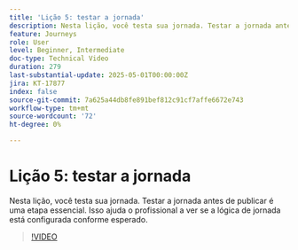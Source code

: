 ```yaml
---
title: 'Lição 5: testar a jornada'
description: Nesta lição, você testa sua jornada. Testar a jornada antes de publicar é uma etapa essencial. Isso ajuda o profissional a ver se a lógica de jornada está configurada conforme esperado.
feature: Journeys
role: User
level: Beginner, Intermediate
doc-type: Technical Video
duration: 279
last-substantial-update: 2025-05-01T00:00:00Z
jira: KT-17877
index: false
source-git-commit: 7a625a44db8fe891bef812c91cf7affe6672e743
workflow-type: tm+mt
source-wordcount: '72'
ht-degree: 0%

---
```



# Lição 5: testar a jornada

Nesta lição, você testa sua jornada. Testar a jornada antes de publicar é uma etapa essencial. Isso ajuda o profissional a ver se a lógica de jornada está configurada conforme esperado.

>[!VIDEO](https://video.tv.adobe.com/v/3457930/?learn=on&enablevpops)
